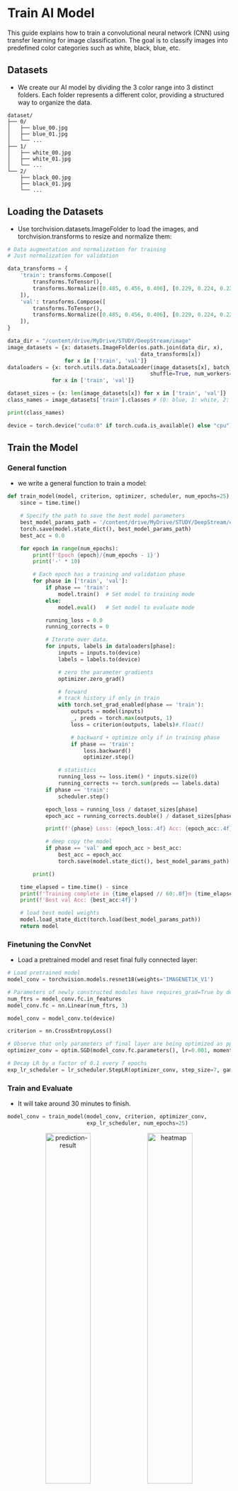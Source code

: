 # Train AI Model

This guide explains how to train a convolutional neural network (CNN) using transfer learning for image classification. The goal is to classify images into predefined color categories such as white, black, blue, etc.

<!-- We follow [`PyTorch tutorial`](https://pytorch.org/tutorials/beginner/basics/quickstart_tutorial.html#creating-models) to create our AI model by dividing the 3 color range into 3 distinct folders. Each folder represents a different color, providing a structured way to organize the data.  -->

## Datasets

* We create our AI model by dividing the 3 color range into 3 distinct folders. Each folder represents a different color, providing a structured way to organize the data. 

```
dataset/
├── 0/
│   ├── blue_00.jpg
│   ├── blue_01.jpg
│   └── ...
├── 1/
│   ├── white_00.jpg
│   ├── white_01.jpg
│   └── ...
└── 2/
    ├── black_00.jpg
    ├── black_01.jpg
    └── ...
```

## Loading the Datasets

* Use torchvision.datasets.ImageFolder to load the images, and torchvision.transforms to resize and normalize them:

```python
# Data augmentation and normalization for training
# Just normalization for validation

data_transforms = {
    'train': transforms.Compose([
        transforms.ToTensor(),
        transforms.Normalize([0.485, 0.456, 0.406], [0.229, 0.224, 0.225])
    ]),
    'val': transforms.Compose([
        transforms.ToTensor(),
        transforms.Normalize([0.485, 0.456, 0.406], [0.229, 0.224, 0.225])
    ]),
}

data_dir = "/content/drive/MyDrive/STUDY/DeepStream/image"
image_datasets = {x: datasets.ImageFolder(os.path.join(data_dir, x),
                                          data_transforms[x])
                  for x in ['train', 'val']}
dataloaders = {x: torch.utils.data.DataLoader(image_datasets[x], batch_size=4,
                                             shuffle=True, num_workers=2)
              for x in ['train', 'val']}

dataset_sizes = {x: len(image_datasets[x]) for x in ['train', 'val']}
class_names = image_datasets['train'].classes # (0: blue, 1: white, 2: black)

print(class_names)

device = torch.device("cuda:0" if torch.cuda.is_available() else "cpu")
```

## Train the Model

### General function

* we write a general function to train a model:

```python
def train_model(model, criterion, optimizer, scheduler, num_epochs=25):
    since = time.time()

    # Specify the path to save the best model parameters
    best_model_params_path = '/content/drive/MyDrive/STUDY/DeepStream/color-best-edc.pt'
    torch.save(model.state_dict(), best_model_params_path)
    best_acc = 0.0

    for epoch in range(num_epochs):
        print(f'Epoch {epoch}/{num_epochs - 1}')
        print('-' * 10)

        # Each epoch has a training and validation phase
        for phase in ['train', 'val']:
            if phase == 'train':
                model.train()  # Set model to training mode
            else:
                model.eval()   # Set model to evaluate mode

            running_loss = 0.0
            running_corrects = 0

            # Iterate over data.
            for inputs, labels in dataloaders[phase]:
                inputs = inputs.to(device)
                labels = labels.to(device)

                # zero the parameter gradients
                optimizer.zero_grad()

                # forward
                # track history if only in train
                with torch.set_grad_enabled(phase == 'train'):
                    outputs = model(inputs)
                    _, preds = torch.max(outputs, 1)
                    loss = criterion(outputs, labels)#.float()

                    # backward + optimize only if in training phase
                    if phase == 'train':
                        loss.backward() 
                        optimizer.step()

                # statistics
                running_loss += loss.item() * inputs.size(0)
                running_corrects += torch.sum(preds == labels.data)
            if phase == 'train':
                scheduler.step()

            epoch_loss = running_loss / dataset_sizes[phase]
            epoch_acc = running_corrects.double() / dataset_sizes[phase]

            print(f'{phase} Loss: {epoch_loss:.4f} Acc: {epoch_acc:.4f}')

            # deep copy the model
            if phase == 'val' and epoch_acc > best_acc:
                best_acc = epoch_acc
                torch.save(model.state_dict(), best_model_params_path)

        print()

    time_elapsed = time.time() - since
    print(f'Training complete in {time_elapsed // 60:.0f}m {time_elapsed % 60:.0f}s')
    print(f'Best val Acc: {best_acc:4f}')

    # load best model weights
    model.load_state_dict(torch.load(best_model_params_path))
    return model
```

### Finetuning the ConvNet

* Load a pretrained model and reset final fully connected layer:

```python
# Load pretrained model
model_conv = torchvision.models.resnet18(weights='IMAGENET1K_V1')

# Parameters of newly constructed modules have requires_grad=True by default
num_ftrs = model_conv.fc.in_features
model_conv.fc = nn.Linear(num_ftrs, 3)

model_conv = model_conv.to(device)

criterion = nn.CrossEntropyLoss()

# Observe that only parameters of final layer are being optimized as pposed to before.
optimizer_conv = optim.SGD(model_conv.fc.parameters(), lr=0.001, momentum=0.9)

# Decay LR by a factor of 0.1 every 7 epochs
exp_lr_scheduler = lr_scheduler.StepLR(optimizer_conv, step_size=7, gamma=0.1)
```

### Train and Evaluate

* It will take around 30 minutes to finish.

```python
model_conv = train_model(model_conv, criterion, optimizer_conv,
                         exp_lr_scheduler, num_epochs=25)
```

<p align="center">
  <img src="https://github.com/leehoanzu/color-classification/blob/main/screen-shots/prediction-result.png" alt="prediction-result" width="45%">
  <img src="https://github.com/leehoanzu/color-classification/blob/main/screen-shots/heatmap.png" alt="heatmap" width="45%">
</p>


## Inference on custome images

* Use the trained model to make predictions on custom images and visualize the predicted class labels along with the images.

```python
# Create an instance of ResNet18
model_conv = models.resnet18()
# Replace the fully connected layer with a new one having 2 output units
num_ftrs = model_conv.fc.in_features
model_conv.fc = nn.Linear(num_ftrs, 3)
model_conv = model_conv.to(device)
# Load the state dictionary into the ResNet18 model
state_dict = torch.load('/content/drive/MyDrive/STUDY/train-model/model/color-best.pt')

# Load the adapted state dictionary into the model
model_conv.load_state_dict(state_dict)

model_conv.eval()  # Set the model to evaluation mode
visualize_model_predictions(
    model_conv,
    img_path='/content/drive/MyDrive/STUDY/train-model/img/val/1/white_0.png'
)

plt.ioff()
plt.show()
```

![prediction-result](https://github.com/leehoanzu/color-classification/blob/main/screen-shots/inference-results.png)

